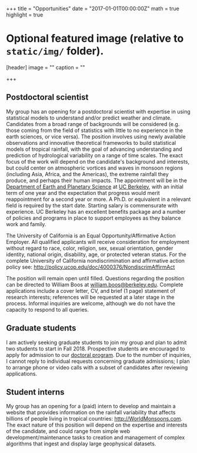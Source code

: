+++
title = "Opportunities"
date = "2017-01-01T00:00:00Z"
math = true 
highlight = true 

# Optional featured image (relative to `static/img/` folder).
[header]
image = ""
caption = ""

+++

## Postdoctoral scientist

My group has an opening for a postdoctoral scientist with expertise in using statistical models to understand
and/or predict weather
and climate.  Candidates from a broad range of backgrounds will be considered (e.g. those coming from the field of statistics with little to no experience in the earth sciences, or vice versa).  The position involves using newly available observations and innovative theoretical 
frameworks to build statistical models of tropical rainfall, with the goal of advancing understanding and
prediction of hydrological variability on a range of time scales.  The exact focus of the work will
depend on the candidate's background and interests, but could center on 
atmospheric vortices and waves in monsoon regions (including Asia, Africa, and the Americas), the extreme
rainfall they produce, and perhaps 
their human impacts.
The appointment will be in the [Department of Earth and Planetary Science](http://eps.berkeley.edu) at [UC Berkeley](http://berkeley.edu), with an initial term of
one year and the expectation that progress would merit reappointment for a second year or more.  A Ph.D. or equivalent in a relevant field is 
required by the start date.  Starting salary is commensurate with experience.
UC Berkeley has an excellent benefits package and a number of policies and programs in place to support 
employees as they balance work and family.

The University of California is an Equal Opportunity/Affirmative Action Employer. All qualified applicants will receive consideration for employment without regard to race, color, religion, sex, sexual orientation, gender identity, national origin, disability, age, or protected veteran status. For the complete University of California nondiscrimination and affirmative action policy see: http://policy.ucop.edu/doc/4000376/NondiscrimAffirmAct

The position will remain open until filled.  Questions regarding the position can be directed to William 
Boos at william.boos@berkeley.edu.  Complete applications include a cover letter, CV, and brief (1 page) 
statement of research interests; references will be requested at a later stage in the process.
Informal inquiries are welcome, although we do not have the capacity to
respond to all queries.


## Graduate students

I am actively seeking graduate students to join my group and plan to admit two students to start in Fall 2018.  Prospective students are encouraged to apply
for admission to our [doctoral program](http://eps.berkeley.edu/graduate-students).  Due to the number of inquiries, I cannot reply to individual requests concerning graduate admissions; I plan to arrange phone or video calls with a subset of candidates after reviewing applications.

## Student interns

My group has an opening for a (paid) intern to develop and maintain a website that provides information on the 
rainfall variability that affects billions of people living in tropical countries:
http://WorldMonsoons.com.  The exact nature of this position will depend on the expertise and 
interests of the candidate, and could range from simple web development/maintenance tasks to creation and
management of complex algorithms that ingest and display large geophysical datasets.

